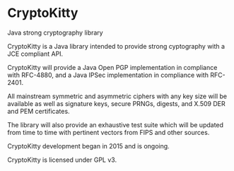 # CryptoKitty
Java strong cryptography library

CryptoKitty is a Java library intended to provide strong cyptography with a JCE compliant API.

CryptoKitty will provide a Java Open PGP implementation in compliance with RFC-4880, and a Java
IPSec implementation in compliance with RFC-2401.

All mainstream symmetric and asymmetric ciphers with any key size will be available as well
as signature keys, secure PRNGs, digests, and X.509 DER and PEM certificates.

The library will also provide an exhaustive test suite which will be updated from time to time
with pertinent vectors from FIPS and other sources.

CryptoKitty development began in 2015 and is ongoing.

CryptoKitty is licensed under GPL v3.
